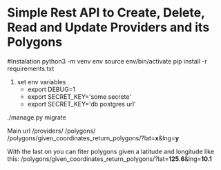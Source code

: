 # Simple Rest API to Create, Delete, Read and Update Providers and its Polygons

#Instalation
python3 -m venv env
source env/bin/activate
pip install -r requirements.txt

1. set env variables
    * export DEBUG=1
    * export SECRET_KEY='some secrete'
    * export SECRET_KEY='db postgres url'

./manage.py migrate

Main url
/providers/
/polygons/
/polygons/given_coordinates_return_polygons/?lat=**x**&lng=**y**

With the last on you can fiter polygons given a latitude and longitude like this:
/polygons/given_coordinates_return_polygons/?lat=**125.6**&lng=**10.1**
